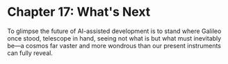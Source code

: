 # Chapter 17: What's Next

To glimpse the future of AI-assisted development is to stand where Galileo once stood, telescope in hand, seeing not what is but what must inevitably be—a cosmos far vaster and more wondrous than our present instruments can fully reveal.